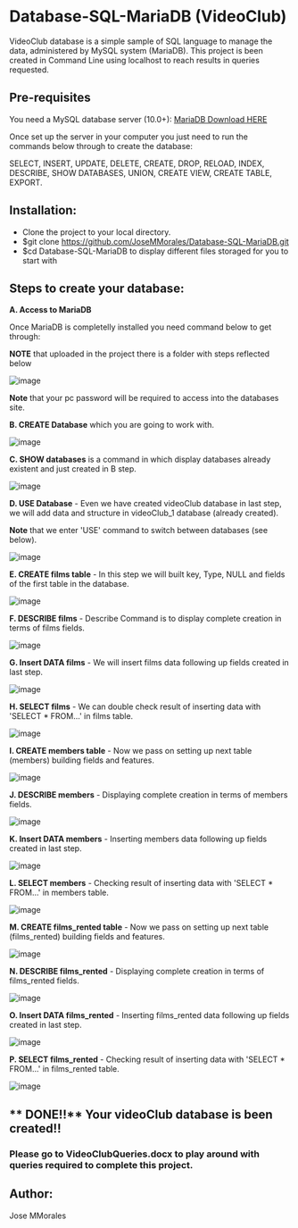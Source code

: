 # Database-SQL-MariaDB (**VideoClub**)


VideoClub database is a simple sample of SQL language to manage the data, administered by MySQL system (MariaDB). This project is been created in Command Line using localhost to reach results in queries requested. 

## Pre-requisites 

You need a MySQL database server (10.0+): <a href="https://downloads.mariadb.org/">MariaDB Download HERE</a>

Once set up the server in your computer you just need to run the commands below through to create the database:

SELECT, INSERT, UPDATE, DELETE, CREATE, DROP, RELOAD, INDEX, DESCRIBE, SHOW DATABASES, UNION, CREATE VIEW, CREATE TABLE, EXPORT.

## Installation:

* Clone the project to your local directory.
* $git clone https://github.com/JoseMMorales/Database-SQL-MariaDB.git
* $cd Database-SQL-MariaDB to display different files storaged for you to start with

## Steps to create your database:

**A. Access to MariaDB**

Once MariaDB is completelly installed you need command below to get through:

**NOTE** that uploaded in the project there is a folder with steps reflected below

![image](https://user-images.githubusercontent.com/43299285/93249962-64675180-f792-11ea-8ce6-9b5077871e03.png)

**Note** that your pc password will be required to access into the databases site.

**B. CREATE Database** which you are going to work with.

![image](https://user-images.githubusercontent.com/43299285/93251994-38010480-f795-11ea-968a-357efd42743e.png)

**C. SHOW databases** is a command in which display databases already existent and just created in B step.

![image](https://user-images.githubusercontent.com/43299285/93252969-7ea32e80-f796-11ea-8e49-bf4b1c0d787a.png)

**D. USE Database** - Even we have created videoClub database in last step, we will add data and structure in videoClub_1 database (already created).

**Note** that we enter 'USE' command to switch between databases (see below).

![image](https://user-images.githubusercontent.com/43299285/93252549-f2910700-f795-11ea-8235-97107762b71b.png)

**E. CREATE films table** - In this step we will built key, Type, NULL and fields of the first table in the database.

![image](https://user-images.githubusercontent.com/43299285/93253751-9af39b00-f797-11ea-8007-1fe5f572706b.png)

**F. DESCRIBE films** - Describe Command is to display complete creation in terms of films fields.

![image](https://user-images.githubusercontent.com/43299285/93254257-5b797e80-f798-11ea-9fbb-561f85476c41.png)

**G. Insert DATA films** - We will insert films data following up fields created in last step.

![image](https://user-images.githubusercontent.com/43299285/93254515-be6b1580-f798-11ea-9bfd-56a9453e4123.png)

**H. SELECT films** - We can double check result of inserting data with 'SELECT * FROM...' in films table.

![image](https://user-images.githubusercontent.com/43299285/93254795-36d1d680-f799-11ea-8b88-79011133efaf.png)

**I. CREATE members table** - Now we pass on setting up next table (members) building fields and features.

![image](https://user-images.githubusercontent.com/43299285/93254985-83b5ad00-f799-11ea-88a7-4b617cfdac93.png)

**J. DESCRIBE members** - Displaying complete creation in terms of members fields.

![image](https://user-images.githubusercontent.com/43299285/93255141-c1b2d100-f799-11ea-8509-53149d63826c.png)

**K. Insert DATA members** - Inserting members data following up fields created in last step.

![image](https://user-images.githubusercontent.com/43299285/93255426-3259ed80-f79a-11ea-8f45-3e86796f6013.png)

**L. SELECT members** - Checking result of inserting data with 'SELECT * FROM...' in members table.

![image](https://user-images.githubusercontent.com/43299285/93255544-5d444180-f79a-11ea-885b-30b183c8c968.png)

**M. CREATE films_rented table** - Now we pass on setting up next table (films_rented) building fields and features.

![image](https://user-images.githubusercontent.com/43299285/93255690-8cf34980-f79a-11ea-8227-90b726f878eb.png)

**N. DESCRIBE films_rented** - Displaying complete creation in terms of films_rented fields.

![image](https://user-images.githubusercontent.com/43299285/93255968-ece9f000-f79a-11ea-8d1c-acba45f15df5.png)

**O. Insert DATA films_rented** - Inserting films_rented data following up fields created in last step.

![image](https://user-images.githubusercontent.com/43299285/93256104-20c51580-f79b-11ea-9793-4224002a8f7c.png)

**P. SELECT films_rented** - Checking result of inserting data with 'SELECT * FROM...' in films_rented table.

![image](https://user-images.githubusercontent.com/43299285/93256324-77325400-f79b-11ea-8bff-5222761153bf.png)

## ** DONE!!** Your videoClub database is been created!!

### Please go to VideoClubQueries.docx to play around with queries required to complete this project.

## Author:

Jose MMorales
